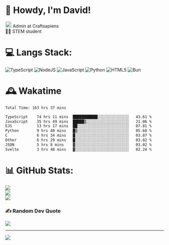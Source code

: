 # 👋 Howdy, I'm David!
<img src="https://cdn.discordapp.com/role-icons/959259258829021255/243d02ee3fbd0821de14bf13a0cde87b.webp?size=2048" height=20> Admin at Craftsapiens<br>👨‍🔬 STEM student

# 💻 Langs Stack:
![TypeScript](https://img.shields.io/badge/typescript-%23007ACC.svg?style=for-the-badge&logo=typescript&logoColor=white) ![NodeJS](https://img.shields.io/badge/node.js-6DA55F?style=for-the-badge&logo=node.js&logoColor=white) ![JavaScript](https://img.shields.io/badge/javascript-%23323330.svg?style=for-the-badge&logo=javascript&logoColor=%23F7DF1E) ![Python](https://img.shields.io/badge/python-3670A0?style=for-the-badge&logo=python&logoColor=ffdd54)  ![HTML5](https://img.shields.io/badge/html5-%23E34F26.svg?style=for-the-badge&logo=html5&logoColor=white) ![Bun](https://img.shields.io/badge/Bun-%23000000.svg?style=for-the-badge&logo=bun&logoColor=white) 

# 🕰️ Wakatime 
<!--START_SECTION:waka-->

```txt
Total Time: 163 hrs 37 mins

TypeScript    74 hrs 11 mins  ███████████░░░░░░░░░░░░░░   43.61 %
JavaScript    35 hrs 49 mins  █████▒░░░░░░░░░░░░░░░░░░░   21.06 %
EJS           13 hrs 17 mins  ██░░░░░░░░░░░░░░░░░░░░░░░   07.81 %
Python        9 hrs 40 mins   █▒░░░░░░░░░░░░░░░░░░░░░░░   05.68 %
C             6 hrs 34 mins   █░░░░░░░░░░░░░░░░░░░░░░░░   03.87 %
Other         6 hrs 29 mins   █░░░░░░░░░░░░░░░░░░░░░░░░   03.82 %
JSON          5 hrs 8 mins    ▓░░░░░░░░░░░░░░░░░░░░░░░░   03.02 %
Svelte        3 hrs 48 mins   ▓░░░░░░░░░░░░░░░░░░░░░░░░   02.24 %
```

<!--END_SECTION:waka-->

# 📊 GitHub Stats:
![](https://github-readme-stats.vercel.app/api?username=davidcanas&theme=dark&hide_border=false&include_all_commits=true&count_private=true)<br/>
![](https://github-readme-streak-stats.herokuapp.com/?user=davidcanas&theme=dark&hide_border=false)<br/>
![](https://github-readme-stats.vercel.app/api/top-langs/?username=davidcanas&theme=dark&hide_border=false&include_all_commits=true&count_private=true&layout=compact)

### ✍️ Random Dev Quote
![](https://quotes-github-readme.vercel.app/api?type=horizontal&theme=radical)

---
[![](https://visitcount.itsvg.in/api?id=davidcanas&icon=0&color=0)](https://visitcount.itsvg.in)

